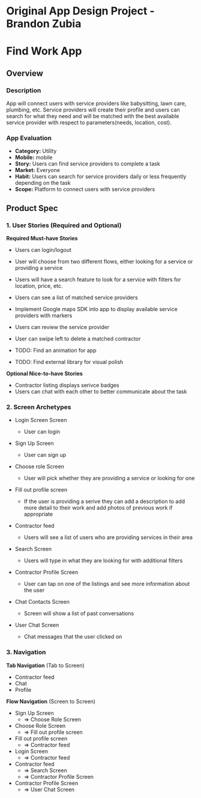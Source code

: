 Original App Design Project - Brandon Zubia
===

# Find Work App

## Overview
### Description
App will connect users with service providers like babysitting, lawn care, plumbing, etc. Service providers will create their profile and users can search for what they need and will be matched with the best available service provider with respect to parameters(needs, location, cost).

### App Evaluation

- **Category:** Utility
- **Mobile:** mobile
- **Story:** Users can find service providers to complete a task
- **Market:** Everyone
- **Habit:** Users can search for service providers daily or less frequently depending on the task
- **Scope:** Platform to connect users with service providers

## Product Spec

### 1. User Stories (Required and Optional)

**Required Must-have Stories**

* Users can login/logout

* User will choose from two different flows, either looking for a service or providing a service
* Users will have a search feature to look for a service with filters for location, price, etc.
* Users can see a list of matched service providers
* Implement Google maps SDK into app to display available service providers with markers
* Users can review the service provider
* User can swipe left to delete a matched contractor
* TODO: Find an animation for app
* TODO: Find external library for visual polish


**Optional Nice-to-have Stories**

* Contractor listing displays serivce badges
* Users can chat with each other to better communicate about the task

### 2. Screen Archetypes

* Login Screen Screen 
    * User can login
* Sign Up Screen
    * User can sign up
* Choose role Screen
    * User will pick whether they are providing a service or looking for one
* Fill out profile screen
    * If the user is providing a serive they can add a description to add more detail to their work and add photos of previous work if appropriate
* Contractor feed
    * Users will see a list of users who are providing services in their area

* Search Screen
    * Users will type in what they are looking for with additional filters
* Contractor Profile Screen
    * User can tap on one of the listings and see more information about the user
* Chat Contacts Screen
    * Screen will show a list of past conversations
* User Chat Screen
    * Chat messages that the user clicked on

### 3. Navigation

**Tab Navigation** (Tab to Screen)

* Contractor feed
* Chat
* Profile

**Flow Navigation** (Screen to Screen)

* Sign Up Screen
   * => Choose Role Screen
* Choose Role Screen
    * => Fill out profile screen
* Fill out profile screen
    * => Contractor feed
* Login Screen
    * => Contractor feed
* Contractor feed
   * => Search Screen
   * => Contractor Profile Screen
* Contractor Profile Screen
    * => User Chat Screen
